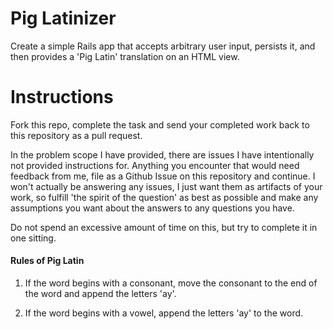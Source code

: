 Pig Latinizer
=============

Create a simple Rails app that accepts arbitrary user input, persists it, and then provides a 'Pig Latin' translation on an HTML view.

Instructions
============

Fork this repo, complete the task and send your completed work back to this repository as a pull request.

In the problem scope I have provided, there are issues I have intentionally not provided instructions for.  Anything you encounter that would need feedback from me, file as a Github Issue on this repository and continue.  I won't actually be answering any issues, I just want them as artifacts of your work, so fulfill 'the spirit of the question' as best as possible and make any assumptions you want about the answers to any questions you have.

Do not spend an excessive amount of time on this, but try to complete it in one sitting.

#### Rules of Pig Latin


1) If the word begins with a consonant, move the consonant to the end of the word and append the letters 'ay'.

2) If the word begins with a vowel, append the letters 'ay' to the word.
